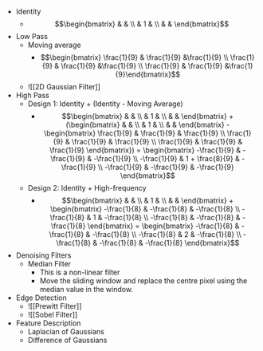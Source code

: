 - Identity
	-  $$\begin{bmatrix} & & \\ & 1 & \\ & & \end{bmatrix}$$
- Low Pass
	- Moving average
		- $$\begin{bmatrix} \frac{1}{9} & \frac{1}{9} &\frac{1}{9} \\ \frac{1}{9} & \frac{1}{9} &\frac{1}{9} \\ \frac{1}{9} & \frac{1}{9} &\frac{1}{9}\end{bmatrix}$$
	- ![[2D Gaussian Filter]]
- High Pass
	- Design 1: Identity + (Identity - Moving Average)
		- $$\begin{bmatrix} & & \\ & 1 & \\ & & \end{bmatrix} + (\begin{bmatrix} & & \\ & 1 & \\ & & \end{bmatrix} - \begin{bmatrix} \frac{1}{9} & \frac{1}{9} & \frac{1}{9} \\ \frac{1}{9} & \frac{1}{9} & \frac{1}{9} \\ \frac{1}{9} & \frac{1}{9} & \frac{1}{9} \end{bmatrix}) = \begin{bmatrix} -\frac{1}{9} & -\frac{1}{9} & -\frac{1}{9} \\ -\frac{1}{9} & 1 + \frac{8}{9} & -\frac{1}{9} \\ -\frac{1}{9} & -\frac{1}{9} & -\frac{1}{9} \end{bmatrix}$$
	- Design 2: Identity + High-frequency
		- $$\begin{bmatrix} & & \\ & 1 & \\ & & \end{bmatrix} + \begin{bmatrix} -\frac{1}{8} & -\frac{1}{8} & -\frac{1}{8} \\ -\frac{1}{8} & 1 & -\frac{1}{8} \\ -\frac{1}{8} & -\frac{1}{8} & -\frac{1}{8} \end{bmatrix} = \begin{bmatrix} -\frac{1}{8} & -\frac{1}{8} & -\frac{1}{8} \\ -\frac{1}{8} & 2 & -\frac{1}{8} \\ -\frac{1}{8} & -\frac{1}{8} & -\frac{1}{8} \end{bmatrix}$$
- Denoising Filters
	- Median Filter
		 - This is a non-linear filter
		 - Move the sliding window and replace the centre pixel using the median value in the window.
- Edge Detection
	- ![[Prewitt Filter]]
	- ![[Sobel Filter]]
- Feature Description
	- Laplacian of Gaussians
	- Difference of Gaussians